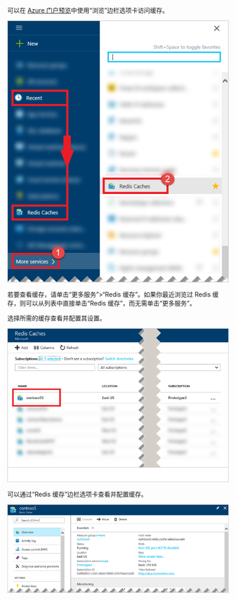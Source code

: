 可以在 [Azure 门户预览](https://portal.azure.cn)中使用“浏览”边栏选项卡访问缓存。

![Azure Redis 缓存浏览边栏选项卡](./media/redis-cache-browse/redis-cache-browse.png)  

若要查看缓存，请单击“更多服务”>“Redis 缓存”。如果你最近浏览过 Redis 缓存，则可以从列表中直接单击“Redis 缓存”，而无需单击“更多服务”。

选择所需的缓存查看并配置其设置。

![Azure Redis 缓存浏览缓存列表](./media/redis-cache-browse/redis-caches.png)  

可以通过“Redis 缓存”边栏选项卡查看并配置缓存。

![Redis 缓存的所有设置](./media/redis-cache-browse/redis-cache-blade.png)  

<!---HONumber=Mooncake_0206_2017-->